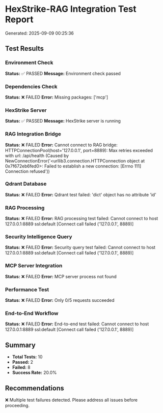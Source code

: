 
# HexStrike-RAG Integration Test Report

Generated: 2025-09-09 00:25:36

## Test Results

### Environment Check
**Status:** ✅ PASSED
**Message:** Environment check passed

### Dependencies Check
**Status:** ❌ FAILED
**Error:** Missing packages: ['mcp']

### HexStrike Server
**Status:** ✅ PASSED
**Message:** HexStrike server is running

### RAG Integration Bridge
**Status:** ❌ FAILED
**Error:** Cannot connect to RAG bridge: HTTPConnectionPool(host='127.0.0.1', port=8889): Max retries exceeded with url: /api/health (Caused by NewConnectionError('<urllib3.connection.HTTPConnection object at 0x7f672eb6fed0>: Failed to establish a new connection: [Errno 111] Connection refused'))

### Qdrant Database
**Status:** ❌ FAILED
**Error:** Qdrant test failed: 'dict' object has no attribute 'id'

### RAG Processing
**Status:** ❌ FAILED
**Error:** RAG processing test failed: Cannot connect to host 127.0.0.1:8889 ssl:default [Connect call failed ('127.0.0.1', 8889)]

### Security Intelligence Query
**Status:** ❌ FAILED
**Error:** Security query test failed: Cannot connect to host 127.0.0.1:8889 ssl:default [Connect call failed ('127.0.0.1', 8889)]

### MCP Server Integration
**Status:** ❌ FAILED
**Error:** MCP server process not found

### Performance Test
**Status:** ❌ FAILED
**Error:** Only 0/5 requests succeeded

### End-to-End Workflow
**Status:** ❌ FAILED
**Error:** End-to-end test failed: Cannot connect to host 127.0.0.1:8889 ssl:default [Connect call failed ('127.0.0.1', 8889)]


## Summary

- **Total Tests:** 10
- **Passed:** 2
- **Failed:** 8
- **Success Rate:** 20.0%

## Recommendations

❌ Multiple test failures detected. Please address all issues before proceeding.
